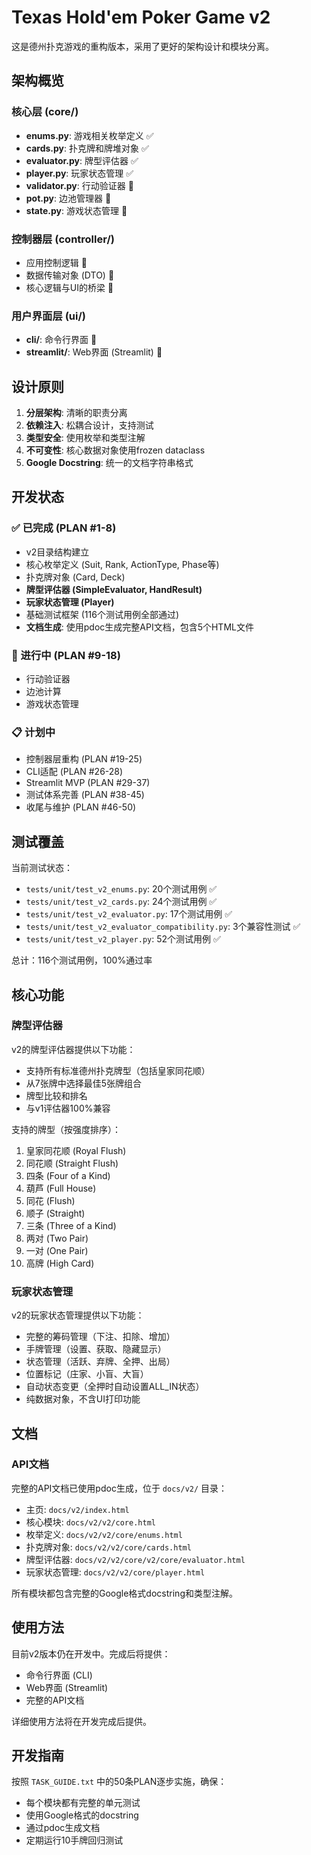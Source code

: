 # Texas Hold'em Poker Game v2

这是德州扑克游戏的重构版本，采用了更好的架构设计和模块分离。

## 架构概览

### 核心层 (core/)
- **enums.py**: 游戏相关枚举定义 ✅
- **cards.py**: 扑克牌和牌堆对象 ✅
- **evaluator.py**: 牌型评估器 ✅
- **player.py**: 玩家状态管理 ✅
- **validator.py**: 行动验证器 🚧
- **pot.py**: 边池管理器 🚧
- **state.py**: 游戏状态管理 🚧

### 控制器层 (controller/)
- 应用控制逻辑 🚧
- 数据传输对象 (DTO) 🚧
- 核心逻辑与UI的桥梁 🚧

### 用户界面层 (ui/)
- **cli/**: 命令行界面 🚧
- **streamlit/**: Web界面 (Streamlit) 🚧

## 设计原则

1. **分层架构**: 清晰的职责分离
2. **依赖注入**: 松耦合设计，支持测试
3. **类型安全**: 使用枚举和类型注解
4. **不可变性**: 核心数据对象使用frozen dataclass
5. **Google Docstring**: 统一的文档字符串格式

## 开发状态

### ✅ 已完成 (PLAN #1-8)
- v2目录结构建立
- 核心枚举定义 (Suit, Rank, ActionType, Phase等)
- 扑克牌对象 (Card, Deck)
- **牌型评估器 (SimpleEvaluator, HandResult)**
- **玩家状态管理 (Player)**
- 基础测试框架 (116个测试用例全部通过)
- **文档生成**: 使用pdoc生成完整API文档，包含5个HTML文件

### 🚧 进行中 (PLAN #9-18)
- 行动验证器
- 边池计算
- 游戏状态管理

### 📋 计划中
- 控制器层重构 (PLAN #19-25)
- CLI适配 (PLAN #26-28)
- Streamlit MVP (PLAN #29-37)
- 测试体系完善 (PLAN #38-45)
- 收尾与维护 (PLAN #46-50)

## 测试覆盖

当前测试状态：
- `tests/unit/test_v2_enums.py`: 20个测试用例 ✅
- `tests/unit/test_v2_cards.py`: 24个测试用例 ✅
- `tests/unit/test_v2_evaluator.py`: 17个测试用例 ✅
- `tests/unit/test_v2_evaluator_compatibility.py`: 3个兼容性测试 ✅
- `tests/unit/test_v2_player.py`: 52个测试用例 ✅

总计：116个测试用例，100%通过率

## 核心功能

### 牌型评估器
v2的牌型评估器提供以下功能：
- 支持所有标准德州扑克牌型（包括皇家同花顺）
- 从7张牌中选择最佳5张牌组合
- 牌型比较和排名
- 与v1评估器100%兼容

支持的牌型（按强度排序）：
1. 皇家同花顺 (Royal Flush)
2. 同花顺 (Straight Flush)
3. 四条 (Four of a Kind)
4. 葫芦 (Full House)
5. 同花 (Flush)
6. 顺子 (Straight)
7. 三条 (Three of a Kind)
8. 两对 (Two Pair)
9. 一对 (One Pair)
10. 高牌 (High Card)

### 玩家状态管理
v2的玩家状态管理提供以下功能：
- 完整的筹码管理（下注、扣除、增加）
- 手牌管理（设置、获取、隐藏显示）
- 状态管理（活跃、弃牌、全押、出局）
- 位置标记（庄家、小盲、大盲）
- 自动状态变更（全押时自动设置ALL_IN状态）
- 纯数据对象，不含UI打印功能

## 文档

### API文档
完整的API文档已使用pdoc生成，位于 `docs/v2/` 目录：
- 主页: `docs/v2/index.html`
- 核心模块: `docs/v2/v2/core.html`
- 枚举定义: `docs/v2/v2/core/enums.html`
- 扑克牌对象: `docs/v2/v2/core/cards.html`
- 牌型评估器: `docs/v2/v2/core/v2/core/evaluator.html`
- 玩家状态管理: `docs/v2/v2/core/player.html`

所有模块都包含完整的Google格式docstring和类型注解。

## 使用方法

目前v2版本仍在开发中。完成后将提供：
- 命令行界面 (CLI)
- Web界面 (Streamlit)
- 完整的API文档

详细使用方法将在开发完成后提供。

## 开发指南

按照 `TASK_GUIDE.txt` 中的50条PLAN逐步实施，确保：
- 每个模块都有完整的单元测试
- 使用Google格式的docstring
- 通过pdoc生成文档
- 定期运行10手牌回归测试 